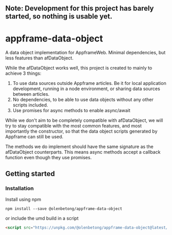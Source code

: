 ## Note: Development for this project has barely started, so nothing is usable yet.

# appframe-data-object
A data object implementation for AppframeWeb. Minimal dependencies, but less features than afDataObject.

While the afDataObject works well, this project is created to mainly to achieve 3 things:

1. To use data sources outside Appframe articles. Be it for local application development, running in a node environment, or sharing data sources between articles.
2. No dependencies, to be able to use data objects without any other scripts included.
3. Use promises for async methods to enable async/await

While we don't aim to be completely compatible with afDataObject, we will try to stay compatible with the most common features, and most importantly the constructor, so that the data object scripts generated by Appframe can still be used.

The methods we do implement should have the same signature as the afDataObject counterparts. This means async methods accept a callback function even though they use promises.

## Getting started

### Installation

Install using npm

```
npm install --save @olenbetong/appframe-data-object
```

or include the umd build in a script

```html
<script src="https://unpkg.com/@olenbetong/appframe-data-object@latest/dist/data-object.umd.min.js"></script>
```